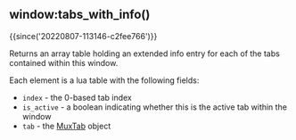 ## window:tabs_with_info()

{{since('20220807-113146-c2fee766')}}

Returns an array table holding an extended info entry for each of the tabs
contained within this window.

Each element is a lua table with the following fields:

* `index` - the 0-based tab index
* `is_active` - a boolean indicating whether this is the active tab within the window
* `tab` - the [MuxTab](../MuxTab/index.md) object


